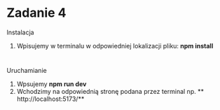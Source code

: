 
# Zadanie 4

Instalacja

1. Wpisujemy w terminalu w odpowiedniej lokalizacji pliku:  **npm install**
#
Uruchamianie

1. Wpsujemy  **npm run dev**
2. Wchodzimy na odpowiednią stronę podana przez terminal np. ** http://localhost:5173/**


